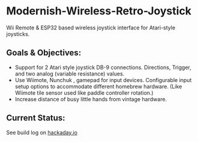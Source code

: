 # Modernish-Wireless-Retro-Joystick
 Wii Remote & ESP32 based wireless joystick interface for Atari-style joysticks.

## Goals & Objectives:

- Support for 2 Atari style joystick DB-9 connections.  Directions, Trigger, and two analog (variable resistance) values.
- Use Wiimote, Nunchuk , gamepad for input devices.  Configurable input setup options to accommodate different homebrew hardware.  (Like Wiimote tile sensor used like paddle controller rotation.)
- Increase distance of busy little hands from vintage hardware.

## Current Status:

See build log on [hackaday.io](https://hackaday.io/project/179786-modernish-wireless-retro-joystick)

